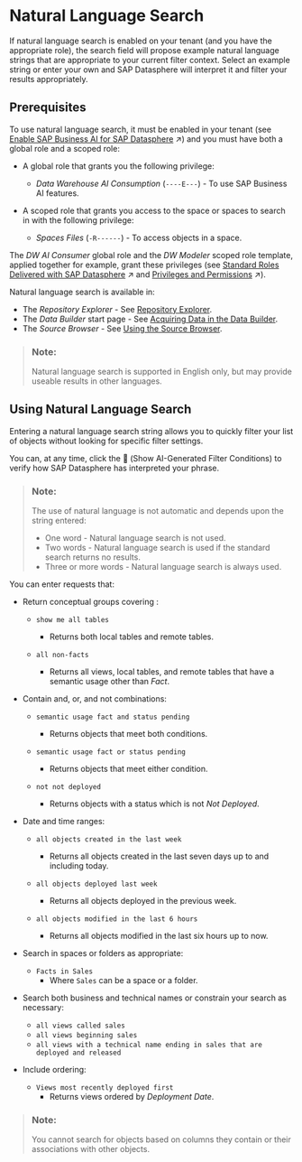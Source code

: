 <!-- loio04170c64c1004fc58d7f235aea0e4970 -->

<link rel="stylesheet" type="text/css" href="../css/sap-icons.css"/>

# Natural Language Search

If natural language search is enabled on your tenant \(and you have the appropriate role\), the search field will propose example natural language strings that are appropriate to your current filter context. Select an example string or enter your own and SAP Datasphere will interpret it and filter your results appropriately.



<a name="loio04170c64c1004fc58d7f235aea0e4970__section_pdb_kbv_sdc"/>

## Prerequisites

To use natural language search, it must be enabled in your tenant \(see [Enable SAP Business AI for SAP Datasphere](https://help.sap.com/viewer/935116dd7c324355803d4b85809cec97/DEV_CURRENT/en-US/1b3fe45f38df4db1a9cda97a5a7bcdaf.html "SAP Business AI is a fully managed service by SAP that allows you to integrate artificial intelligence (AI) models in different business solutions. SAP Business AI provides a simple and easy-to-use API with various endpoints that you can use in your solution for different tasks such as text generation, summarization, language translation, creative content development.") :arrow_upper_right:\) and you must have both a global role and a scoped role:

-   A global role that grants you the following privilege:
    -   *Data Warehouse AI Consumption* \(`----E---`\) - To use SAP Business AI features.

-   A scoped role that grants you access to the space or spaces to search in with the following privilege:
    -   *Spaces Files* \(`-R------`\) - To access objects in a space.


The *DW AI Consumer* global role and the *DW Modeler* scoped role template, applied together for example, grant these privileges \(see [Standard Roles Delivered with SAP Datasphere](https://help.sap.com/viewer/935116dd7c324355803d4b85809cec97/DEV_CURRENT/en-US/a50a51d80d5746c9b805a2aacbb7e4ee.html "SAP Datasphere is delivered with several standard roles. A standard role includes a predefined set of privileges and permissions.") :arrow_upper_right: and [Privileges and Permissions](https://help.sap.com/viewer/935116dd7c324355803d4b85809cec97/DEV_CURRENT/en-US/d7350c6823a14733a7a5727bad8371aa.html "A privilege represents a task or an area in SAP Datasphere and can be assigned to a specific role. The actions that can be performed in the area are determined by the permissions assigned to a privilege.") :arrow_upper_right:\).

Natural language search is available in:

-   The *Repository Explorer* - See [Repository Explorer](repository-explorer-f8ce0b4.md).
-   The *Data Builder* start page - See [Acquiring Data in the Data Builder](../Acquiring-and-Preparing-Data-in-the-Data-Builder/acquiring-data-in-the-data-builder-1f15a29.md).
-   The *Source Browser* - See [Using the Source Browser](../using-the-source-browser-7d2b21d.md).

> ### Note:  
> Natural language search is supported in English only, but may provide useable results in other languages.



<a name="loio04170c64c1004fc58d7f235aea0e4970__section_ahd_jbv_sdc"/>

## Using Natural Language Search

Entering a natural language search string allows you to quickly filter your list of objects without looking for specific filter settings.

You can, at any time, click the <span class="SAP-icons-V5"></span> \(Show AI-Generated Filter Conditions\) to verify how SAP Datasphere has interpreted your phrase.

> ### Note:  
> The use of natural language is not automatic and depends upon the string entered:
> 
> -   One word - Natural language search is not used.
> -   Two words - Natural language search is used if the standard search returns no results.
> -   Three or more words - Natural language search is always used.

You can enter requests that:

-   Return conceptual groups covering :
    -   `show me all tables`
        -   Returns both local tables and remote tables.

    -   `all non-facts`
        -   Returns all views, local tables, and remote tables that have a semantic usage other than *Fact*.


-   Contain and, or, and not combinations:
    -   `semantic usage fact and status pending`
        -   Returns objects that meet both conditions.

    -   `semantic usage fact or status pending`
        -   Returns objects that meet either condition.

    -   `not not deployed`
        -   Returns objects with a status which is not *Not Deployed*.


-   Date and time ranges:
    -   `all objects created in the last week`
        -   Returns all objects created in the last seven days up to and including today.

    -   `all objects deployed last week`
        -   Returns all objects deployed in the previous week.

    -   `all objects modified in the last 6 hours`
        -   Returns all objects modified in the last six hours up to now.


-   Search in spaces or folders as appropriate:
    -   `Facts in Sales`
        -   Where `Sales` can be a space or a folder.


-   Search both business and technical names or constrain your search as necessary:
    -   `all views called sales`
    -   `all views beginning sales`
    -   `all views with a technical name ending in sales that are deployed and released`

-   Include ordering:
    -   `Views most recently deployed first`
        -   Returns views ordered by *Deployment Date*.



> ### Note:  
> You cannot search for objects based on columns they contain or their associations with other objects.


